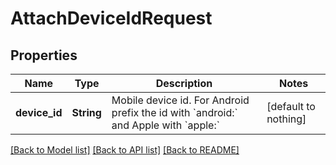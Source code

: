 # AttachDeviceIdRequest


## Properties
Name | Type | Description | Notes
------------ | ------------- | ------------- | -------------
**device_id** | **String** | Mobile device id. For Android prefix the id with &#x60;android:&#x60; and Apple with &#x60;apple:&#x60; | [default to nothing]


[[Back to Model list]](../README.md#models) [[Back to API list]](../README.md#api-endpoints) [[Back to README]](../README.md)


